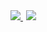 <div id="content"><div id="top">
<a href="https://github.com/createmeal/createmeal/graphs/contributors">
    <img src="https://img.shields.io/badge/CONTRIBUTORS-2-brightgreen">
</a>
<a style="margin-left:5px;" href="https://github.com/createmeal/createmeal/graphs/contributors">
    <img src="https://img.shields.io/badge/LICENSE-MIT-green">
</a>